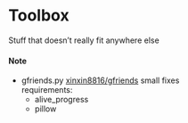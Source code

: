Toolbox
=====

Stuff that doesn’t really fit anywhere else


#### Note

- gfriends.py 
  [xinxin8816/gfriends](https://github.com/xinxin8816/gfriends/blob/master/Gfriends%20Inputer.py) small fixes  
  requirements: 
    - alive_progress
    - pillow
  
